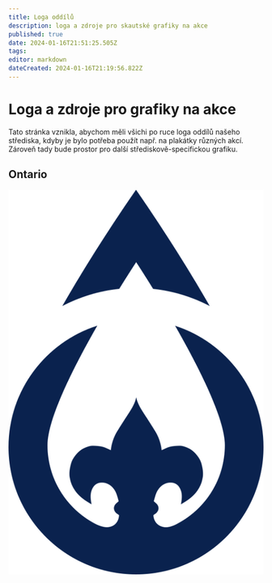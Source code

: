 ```yaml
---
title: Loga oddílů
description: loga a zdroje pro skautské grafiky na akce
published: true
date: 2024-01-16T21:51:25.505Z
tags: 
editor: markdown
dateCreated: 2024-01-16T21:19:56.822Z
---
```


# Loga a zdroje pro grafiky na akce
Tato stránka vznikla, abychom měli všichi po ruce loga oddílů našeho střediska, kdyby je bylo potřeba použít např. na plakátky různých akcí. Zároveň tady bude prostor pro další střediskově-specifickou grafiku.

## Ontario
<div class="gallery">
  
![blue_notext.png](/loga/ontario/blue_notext.png)

</div>